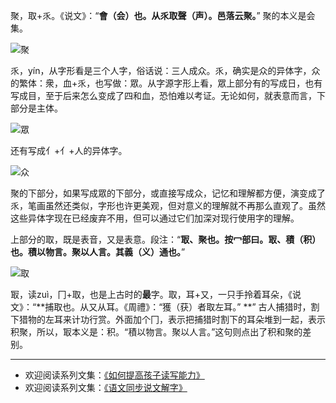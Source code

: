 聚，取+乑。《说文》：“**會（会）也。从乑取聲（声）。邑落云聚。**” 聚的本义是会集。

![聚](http://upload-images.jianshu.io/upload_images/275449-ac5f1ff2c54578d9.png?imageMogr2/auto-orient/strip%7CimageView2/2/w/1240)

乑，yín，从字形看是三个人字，俗话说：三人成众。乑，确实是众的异体字，众的繁体：衆，血+乑，也写做：眾。从字源字形上看，眾上部分有的写成日，也有写成目，至于后来怎么变成了四和血，恐怕难以考证。无论如何，就表意而言，下部分是主体。

![眾](http://upload-images.jianshu.io/upload_images/275449-359b250b50aa90ac.png?imageMogr2/auto-orient/strip%7CimageView2/2/w/1240)

还有写成亻+亻+人的异体字。

![众](http://upload-images.jianshu.io/upload_images/275449-dccc7f726569b93d.png?imageMogr2/auto-orient/strip%7CimageView2/2/w/1240)

聚的下部分，如果写成眾的下部分，或直接写成众，记忆和理解都方便，演变成了乑，笔画虽然还类似，字形也许更美观，但对意义的理解就不再那么直观了。虽然这些异体字现在已经废弃不用，但可以通过它们加深对现行使用字的理解。

上部分的取，既是表音，又是表意。段注：“**冣、聚也。按冖部曰。冣、積（积）也。積以物言。聚以人言。其義（义）通也。**”

![取](http://upload-images.jianshu.io/upload_images/275449-d9dc9969947b6c5a.png?imageMogr2/auto-orient/strip%7CimageView2/2/w/1240)

 冣，读zuì，冂+取，也是上古时的**最**字。取，耳+又，一只手拎着耳朵，《说文》：“**捕取也。从又从耳。《周禮》：“獲（获）者取左耳。” **” 古人捕猎时，割下猎物的左耳来计功行赏。外面加个冂，表示把捕猎时割下的耳朵堆到一起，表示积聚，所以，冣本义是：积。“積以物言。聚以人言。”这句则点出了积和聚的差别。

----
* 欢迎阅读系列文集：[《如何提高孩子读写能力》](http://www.jianshu.com/nb/8869173)
* 欢迎阅读系列文集：[《语文同步说文解字》](http://www.jianshu.com/notebooks/6718880/latest)
